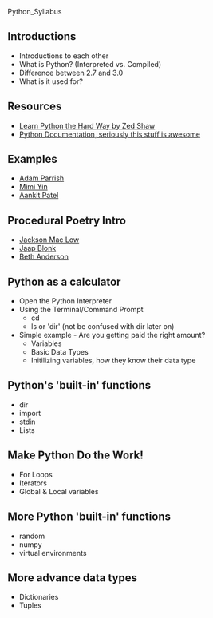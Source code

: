 Python_Syllabus

Introductions
-------------
- Introductions to each other
- What is Python? (Interpreted vs. Compiled)
- Difference between 2.7 and 3.0
- What is it used for?

Resources
---------
- [Learn Python the Hard Way by Zed Shaw](http://learnpythonthehardway.org/)
- [Python Documentation, seriously this stuff is awesome](https://docs.python.org/2.7/)

Examples
-------------
- [Adam Parrish](http://www.decontextualize.com/projects/)
- [Mimi Yin](http://prosaic.co/words/)
- [Aankit Patel](http://centrality.herokuapp.com)

Procedural Poetry Intro
-----------------------
- [Jackson Mac Low](http://epc.buffalo.edu/authors/hartley/maclow/maclow.html)
- [Jaap Blonk](https://media.sas.upenn.edu/pennsound/authors/Blonk/KWH%2011-11-04/Blonk-Jaap_What-the-president_06_UPenn_11-11-04.mp3)
- [Beth Anderson](http://ubumexico.centro.org.mx/sound/3vitre/3ViTre_Side-A03_Beth_Anderson-I_wi.mp3)

Python as a calculator
----------------------
- Open the Python Interpreter
- Using the Terminal/Command Prompt
	- cd
	- ls or 'dir' (not be confused with dir later on)
- Simple example - Are you getting paid the right amount?
	- Variables
	- Basic Data Types
	- Initilizing variables, how they know their data type

Python's 'built-in' functions
-----------------------------
- dir
- import
- stdin
- Lists

Make Python Do the Work!
------------------------
- For Loops
- Iterators
- Global & Local variables

More Python 'built-in' functions
--------------------------------
- random
- numpy
- virtual environments

More advance data types
-----------------------
- Dictionaries
- Tuples







